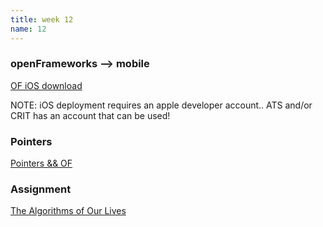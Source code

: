 ```yaml
---
title: week 12
name: 12
---
```


<h3 class="text-muted">openFrameworks --> mobile</h3>

<a href="http://openframeworks.cc/download/" target="_blank" class="inline">OF iOS download</a>

NOTE: iOS deployment requires an apple developer account.. ATS and/or CRIT has an account that can be used!

<h3 class="text-muted">Pointers</h3>

<a href="http://www.jeffish.com/teaching/cpp-pointers.html" target="_blank" class="inline">Pointers && OF</a>

<h3 class="text-muted">Assignment</h3>

<a href="http://chronicle.com/article/The-Algorithms-of-Our-Lives-/143557/" target="_blank" class="inline">The Algorithms of Our Lives</a>
